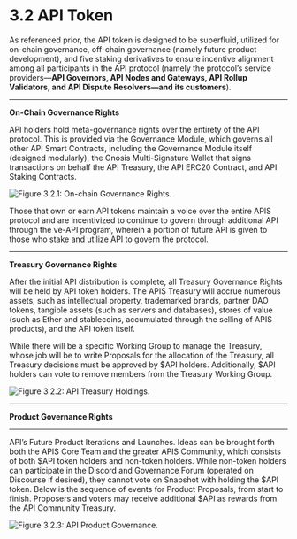 # 3.2 API Token

As referenced prior, the API token is designed to be superfluid, utilized for on-chain governance, off-chain governance (namely future product development), and five staking derivatives to ensure incentive alignment among all participants in the API protocol (namely the protocol’s service providers—**API Governors, API Nodes and Gateways, API Rollup Validators, and API Dispute Resolvers—and its customers**).

****

**On-Chain Governance Rights**



API holders hold meta-governance rights over the entirety of the API protocol. This is provided via the Governance Module, which governs all other API Smart Contracts, including the Governance Module itself (designed modularly), the Gnosis Multi-Signature Wallet that signs transactions on behalf the API Treasury, the API ERC20 Contract, and API Staking Contracts.

![Figure 3.2.1: On-chain Governance Rights.](https://fnhvux1iyg.feishu.cn/space/api/box/stream/download/asynccode/?code=NDA3YjlmNGE2MzY1ZTA2MWM5MmFkNWRlYjdiMzA5MzRfbUtlRnJ4TUdVYjBWU2FWNENNcVcwYTRsRWloRVhMeUtfVG9rZW46Ym94Y25rc0R4dXZlRGw0cDFyMktlMjQ0QmdXXzE2NDk5NDQxMzY6MTY0OTk0NzczNl9WNA)

Those that own or earn API tokens maintain a voice over the entire APIS protocol and are incentivized to continue to govern through additional API through the ve-API program, wherein a portion of future API is given to those who stake and utilize API to govern the protocol.

****

**Treasury Governance Rights**



After the initial API distribution is complete, all Treasury Governance Rights will be held by API token holders. The APIS Treasury will accrue numerous assets, such as intellectual property, trademarked brands, partner DAO tokens, tangible assets (such as servers and databases), stores of value (such as Ether and stablecoins, accumulated through the selling of APIS products), and the API token itself.



While there will be a specific Working Group to manage the Treasury, whose job will be to write Proposals for the allocation of the Treasury, all Treasury decisions must be approved by $API holders. Additionally, $API holders can vote to remove members from the Treasury Working Group.

![Figure 3.2.2: API Treasury Holdings.](https://fnhvux1iyg.feishu.cn/space/api/box/stream/download/asynccode/?code=ZmMxNmMyZGUxZGQ4Y2Q4YzQ5M2Y0ZDNhNTk1YjYwNThfT29NZkh0Z21hckVKYTk3MElGSDZkVFFpUkJwV2xZY25fVG9rZW46Ym94Y25JUlZFekNCVzZIc3lrNmE5bXhNU2xlXzE2NDk5NDQxNjg6MTY0OTk0Nzc2OF9WNA)

****

**Product Governance Rights**

****

API’s Future Product Iterations and Launches. Ideas can be brought forth both the APIS Core Team and the greater APIS Community, which consists of both $API token holders and non-token holders. While non-token holders can participate in the Discord and Governance Forum (operated on Discourse if desired), they cannot vote on Snapshot with holding the $API token. Below is the sequence of events for Product Proposals, from start to finish. Proposers and voters may receive additional $API as rewards from the API Community Treasury.&#x20;



![Figure 3.2.3: API Product Governance.](https://fnhvux1iyg.feishu.cn/space/api/box/stream/download/asynccode/?code=ZDU0YzI5ZjRjYWMyMTQ3ZDE2MTk2ODVkYTY4YThiZDJfRTRyZ040WHJ2MVV6YWdHbmphdGc4cGJoM0t1NHFkaExfVG9rZW46Ym94Y251bkd4SldLR2k1RVg1aHZBdnB1bDRmXzE2NDk5NDQyMzk6MTY0OTk0NzgzOV9WNA)



